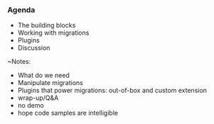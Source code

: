 ### Agenda

* The building blocks
* Working with migrations
* Plugins
* Discussion

~Notes:

* What do we need
* Manipulate migrations
* Plugins that power migrations: out-of-box and custom extension
* wrap-up/Q&A
* no demo
* hope code samples are intelligible

